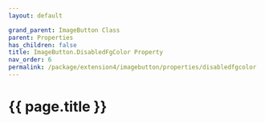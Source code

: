 ```yaml
---
layout: default

grand_parent: ImageButton Class
parent: Properties
has_children: false
title: ImageButton.DisabledFgColor Property
nav_order: 6
permalink: /package/extension4/imagebutton/properties/disabledfgcolor
---
```

# {{ page.title }}